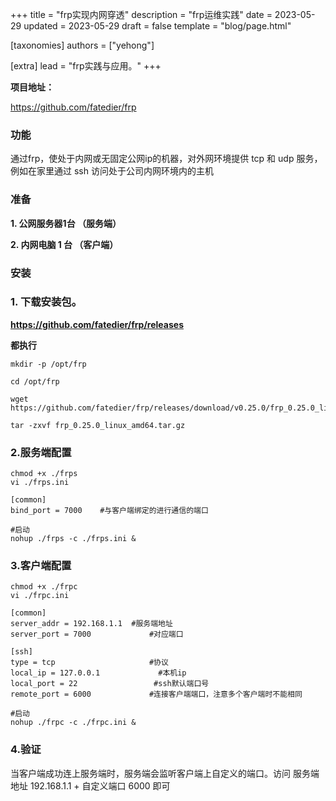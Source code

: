 +++
title = "frp实现内网穿透"
description = "frp运维实践"
date = 2023-05-29
updated = 2023-05-29
draft = false
template = "blog/page.html"

[taxonomies]
authors = ["yehong"]

[extra]
lead = "frp实践与应用。"
+++

**项目地址：**

https://github.com/fatedier/frp

### 功能

通过frp，使处于内网或无固定公网ip的机器，对外网环境提供 tcp 和 udp 服务，例如在家里通过 ssh 访问处于公司内网环境内的主机

### 准备

  **1. 公网服务器1台 （服务端）**

  **2. 内网电脑 1 台 （客户端）**


### 安装

###  1. 下载安装包。 

**https://github.com/fatedier/frp/releases**


**都执行**

```shell
mkdir -p /opt/frp 

cd /opt/frp

wget https://github.com/fatedier/frp/releases/download/v0.25.0/frp_0.25.0_linux_amd64.tar.gz

tar -zxvf frp_0.25.0_linux_amd64.tar.gz
```

### 2.服务端配置

```shell
chmod +x ./frps
vi ./frps.ini

[common]
bind_port = 7000    #与客户端绑定的进行通信的端口

#启动
nohup ./frps -c ./frps.ini &
```

### 3.客户端配置

```shell
chmod +x ./frpc
vi ./frpc.ini

[common]
server_addr = 192.168.1.1  #服务端地址
server_port = 7000             #对应端口

[ssh]
type = tcp                     #协议
local_ip = 127.0.0.1             #本机ip
local_port = 22                 #ssh默认端口号
remote_port = 6000             #连接客户端端口，注意多个客户端时不能相同

#启动
nohup ./frpc -c ./frpc.ini &
```


### 4.验证

当客户端成功连上服务端时，服务端会监听客户端上自定义的端口。访问
服务端地址 192.168.1.1 + 自定义端口 6000 即可
